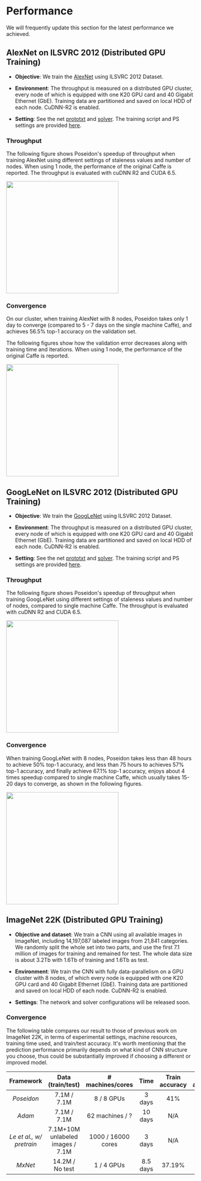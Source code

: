 # Performance
We will frequently update this section for the latest performance we achieved.

## AlexNet on ILSVRC 2012 (Distributed GPU Training)

* **Objective**: We train the [AlexNet](http://papers.nips.cc/paper/4824-imagenet-classification-with-deep-convolutional-neural-networks) using ILSVRC 2012 Dataset.

* **Environment**: The throughput is measured on a distributed GPU cluster, every node of which is equipped with one K20 GPU card and 40 Gigabit Ethernet (GbE). Training data are partitioned and saved on local HDD of each node. CuDNN-R2 is enabled. 

* **Setting**: See the net [prototxt](https://github.com/petuum/poseidon/blob/master/models/bvlc_alexnet/train_val.prototxt) and [solver](https://github.com/petuum/poseidon/blob/master/models/bvlc_alexnet/solver.prototxt). The training script and PS settings are provided [here](https://github.com/petuum/poseidon/blob/master/examples/imagenet/train_imagenet.sh). 

### Throughput
The following figure shows Poseidon's speedup of throughput when training AlexNet using different settings of staleness values and number of nodes. When using 1 node, the performance of the original Caffe is reported. The throughput is evaluated with cuDNN R2 and CUDA 6.5.

<img src="https://farm1.staticflickr.com/655/23652620546_735317807d_b.jpg" height="300"> 

### Convergence

On our cluster, when training AlexNet with 8 nodes, Poseidon takes only 1 day to converge (compared to 5 - 7 days on the single machine Caffe), and achieves 56.5% top-1 accuracy on the validation set. 

The following figures show how the validation error decreases along with training time and iterations. When using 1 node, the performance of the original Caffe is reported.

<img src="https://farm6.staticflickr.com/5783/23566639776_d0b1fa2cfe_b.jpg" height="300"> 

## GoogLeNet on ILSVRC 2012 (Distributed GPU Training)

* **Objective**: We train the [GoogLeNet](http://arxiv.org/pdf/1409.4842.pdf) using ILSVRC 2012 Dataset.

* **Environment**: The throughput is measured on a distributed GPU cluster, every node of which is equipped with one K20 GPU card and 40 Gigabit Ethernet (GbE). Training data are partitioned and saved on local HDD of each node. CuDNN-R2 is enabled. 

* **Setting**: See the net [prototxt](https://github.com/petuum/poseidon/blob/master/models/bvlc_googlenet/train_test.prototxt) and [solver](https://github.com/petuum/poseidon/blob/master/models/bvlc_googlenet/quick_solver.prototxt). The training script and PS settings are provided [here](https://github.com/petuum/poseidon/blob/master/examples/googlenet/train_googlenet.sh). 

### Throughput
The following figure shows Poseidon's speedup of throughput when training GoogLeNet using different settings of staleness values and number of nodes, compared to single machine Caffe. The throughput is evaluated with cuDNN R2 and CUDA 6.5.

<img src="https://farm1.staticflickr.com/568/23652620196_1bd337102f_b.jpg" height="300">

### Convergence

When training GoogLeNet with 8 nodes, Poseidon takes less than 48 hours to achieve 50% top-1 accuracy, and less than 75 hours to achieves 57% top-1 accuracy, and finally achieve 67.1% top-1 accuracy, enjoys about 4 times speedup compared to single machine Caffe, which usually takes 15- 20 days to converge, as shown in the following figures. 

<img src="https://farm6.staticflickr.com/5632/23224763069_3f5ca5c4e1_b.jpg" height="300">

## ImageNet 22K (Distributed GPU Training)

* **Objective and dataset**: We train a CNN using all available images in ImageNet, including 14,197,087 labeled images from 21,841 categories. We randomly split the whole set into two parts, and use the first 7.1 million of images for training and remained for test. The whole data size is about 3.2Tb with 1.6Tb of training and 1.6Tb as test.

* **Environment**: We train the CNN with fully data-parallelism on a GPU cluster with 8 nodes, of which every node is equipped with one K20 GPU card and 40 Gigabit Ethernet (GbE). Training data are partitioned and saved on local HDD of each node. CuDNN-R2 is enabled. 

* **Settings**: The network and solver configurations will be released soon. 

### Convergence

The following table compares our result to those of previous work on ImageNet 22K, in terms of experimental settings, machine resources, training time used, and train/test accuracy. It's worth mentioning that the prediction performance primarily depends on what kind of CNN structure you choose, thus could be substantially improved if choosing a different or improved model. 
 
| Framework | Data (train/test) | # machines/cores | Time | Train accuracy | Test accuracy |
| :---:|:---:| :---:|:---:|:---:| :---:|
| _Poseidon_ | 7.1M / 7.1M | 8 / 8 GPUs | 3 days  | 41% | 23.7% |
| _Adam_ | 7.1M / 7.1M | 62 machines / ? | 10 days | N/A | 29.8% |
| _Le et al., w/ pretrain_ | 7.1M+10M unlabeled images / 7.1M | 1000 / 16000 cores | 3 days | N/A | 15.8% |
| _MxNet_ | 14.2M / No test | 1 / 4 GPUs | 8.5 days | 37.19% | N/A |

<!---
Note that at this point complete fair comparison between different framework is not possible because the experiment protocol of ImageNet 22K is not standardized, all the source codes are not fully available yet, and large variations exist in system configurations, models, and implementation details.
However, it is clear that Poseidon achieves a competitive test accuracy 23.7% with the state-of-the-arts with shorter training time and less machine resources.
Compared to Microsoft Adam, we only use 30% training time and 13% machines to achieve 23.7% accuracy with a same sized model.
# Tips and Tricks
1. As CNNs are highly non-convex. In most cases, we suggest to set the staleness value to 0.

2. If your bandwidth is limited, please turn on svb to enjoy the communication optimization!
-->
